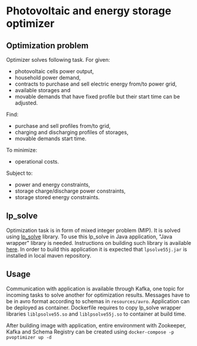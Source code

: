 # Photovoltaic and energy storage optimizer

## Optimization problem
Optimizer solves following task. For given:
* photovoltaic cells power output,
* household power demand,
* contracts to purchase and sell electric energy from/to power grid,
* available storages and
* movable demands that have fixed profile but their start time can be adjusted.

Find:
* purchase and sell profiles from/to grid,
* charging and discharging profiles of storages,
* movable demands start time.

To minimize:
* operational costs. 

Subject to:
* power and energy constraints,
* storage charge/discharge power constraints,
* storage stored energy constraints.

## lp_solve
Optimization task is in form of mixed integer problem (MIP). It is solved using [lp_solve](https://lpsolve.sourceforge.net/5.5/) library.
To use this lp_solve in Java application, "Java wrapper" library is needed.
Instructions on building such library is available [here](https://lpsolve.sourceforge.net/5.5/Java/README.html).
In order to build this application it is expected that `lpsolve55j.jar` is installed in local maven repository.

## Usage
Communication with application is available through Kafka, one topic for incoming tasks to solve another for optimization results.
Messages have to be in avro format according to schemas in `resources/avro`.
Application can be deployed as container. Dockerfile requires to copy lp_solve wrapper libraries 
`liblpsolve55.so` and `liblpsolve55j.so` to container at build time.

After building image with application, entire environment with Zookeeper, Kafka and Schema Registry
can be created using `docker-compose -p pvoptimizer up -d`